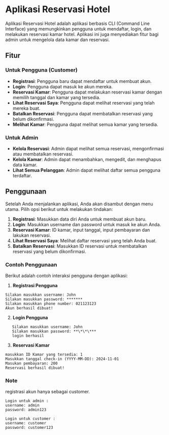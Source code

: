 # Aplikasi Reservasi Hotel

Aplikasi Reservasi Hotel adalah aplikasi berbasis CLI (Command Line Interface) yang memungkinkan pengguna untuk mendaftar, login, dan melakukan reservasi kamar hotel. Aplikasi ini juga menyediakan fitur bagi admin untuk mengelola data kamar dan reservasi.

## Fitur

### Untuk Pengguna (Customer)

- **Registrasi**: Pengguna baru dapat mendaftar untuk membuat akun.
- **Login**: Pengguna dapat masuk ke akun mereka.
- **Reservasi Kamar**: Pengguna dapat melakukan reservasi kamar dengan memilih tanggal dan kamar yang tersedia.
- **Lihat Reservasi Saya**: Pengguna dapat melihat reservasi yang telah mereka buat.
- **Batalkan Reservasi**: Pengguna dapat membatalkan reservasi yang belum dikonfirmasi.
- **Melihat Kamar**: Pengguna dapat melihat semua kamar yang tersedia.

### Untuk Admin

- **Kelola Reservasi**: Admin dapat melihat semua reservasi, mengonfirmasi atau membatalkan reservasi.
- **Kelola Kamar**: Admin dapat menambahkan, mengedit, dan menghapus data kamar.
- **Lihat Semua Pelanggan**: Admin dapat melihat daftar semua pengguna terdaftar.

## Penggunaan

Setelah Anda menjalankan aplikasi, Anda akan disambut dengan menu utama. Pilih opsi berikut untuk melakukan tindakan:

1. **Registrasi**: Masukkan data diri Anda untuk membuat akun baru.
2. **Login**: Masukkan username dan password untuk masuk ke akun Anda.
3. **Reservasi Kamar**: ID kamar, input tanggal, input pembayaran dan lakukan reservasi.
4. **Lihat Reservasi Saya**: Melihat daftar reservasi yang telah Anda buat.
5. **Batalkan Reservasi**: Masukkan ID reservasi untuk membatalkan reservasi yang belum dikonfirmasi.

### Contoh Penggunaan

Berikut adalah contoh interaksi pengguna dengan aplikasi:

1. **Registrasi Pengguna**

```
Silakan masukkan username: John
Silakan masukkan password: *******
Silakan masukkan phone number: 021123123
Akun berhasil dibuat!
```

2. **Login Pengguna**

```
   Silakan masukkan username: John
   Silakan masukkan password: **\*\*\***
   login berhasil
```

3. **Reservasi Kamar**

```
masukkan ID Kamar yang tersedia: 1
Masukkan tanggal check-in (YYYY-MM-DD): 2024-11-01
Masukan pembayaran: 200
Reservasi berhasil dibuat!
```

### Note

registrasi akun hanya sebagai customer.

```
Login untuk admin :
username: admin
password: admin123
```

```
Login untuk customer :
username: customer
password: customer123
```
